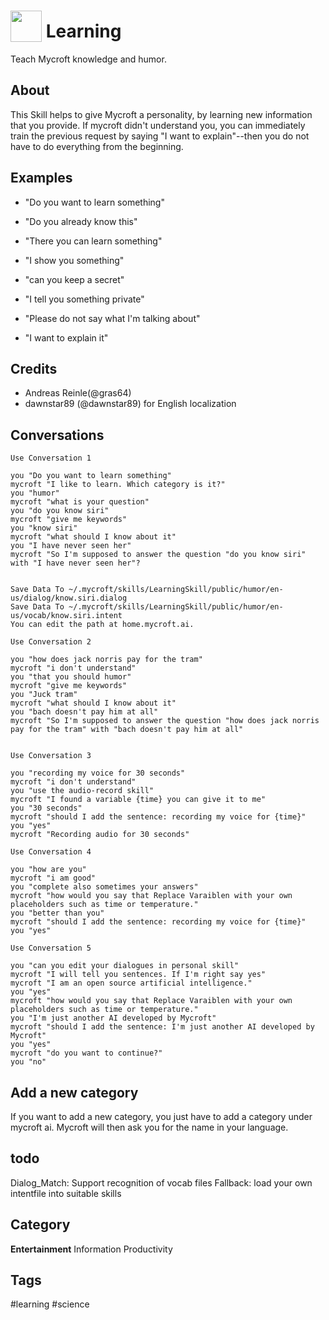 # <img src='https://raw.githack.com/FortAwesome/Font-Awesome/master/svgs/solid/graduation-cap.svg' card_color='#000000' width='50' height='50' style='vertical-align:bottom'/> Learning
Teach Mycroft knowledge and humor.

## About
This Skill helps to give Mycroft a personality, by learning new information that you provide. If mycroft didn't understand you, you can immediately train the previous request by saying "I want to explain"--then you do not have to do everything from the beginning.

## Examples
* "Do you want to learn something"
* "Do you already know this"
* "There you can learn something"
* "I show you something"
* "can you keep a secret"
* "I tell you something private"
* "Please do not say what I'm talking about"

* "I want to explain it"

## Credits
* Andreas Reinle(@gras64)
* dawnstar89 (@dawnstar89) for English localization

## Conversations
    Use Conversation 1

    you "Do you want to learn something"
    mycroft "I like to learn. Which category is it?"
    you "humor"
    mycroft "what is your question"
    you "do you know siri"
    mycroft "give me keywords"
    you "know siri"
    mycroft "what should I know about it"
    you "I have never seen her"
    mycroft "So I'm supposed to answer the question "do you know siri" with "I have never seen her"?


    Save Data To ~/.mycroft/skills/LearningSkill/public/humor/en-us/dialog/know.siri.dialog
    Save Data To ~/.mycroft/skills/LearningSkill/public/humor/en-us/vocab/know.siri.intent
    You can edit the path at home.mycroft.ai.

    Use Conversation 2

    you "how does jack norris pay for the tram"
    mycroft "i don't understand"
    you "that you should humor"
    mycroft "give me keywords"
    you "Juck tram"
    mycroft "what should I know about it"
    you "bach doesn't pay him at all"
    mycroft "So I'm supposed to answer the question "how does jack norris pay for the tram" with "bach doesn't pay him at all"


    Use Conversation 3

    you "recording my voice for 30 seconds"
    mycroft "i don't understand"
    you "use the audio-record skill"
    mycroft "I found a variable {time} you can give it to me"
    you "30 seconds"
    mycroft "should I add the sentence: recording my voice for {time}"
    you "yes"
    mycroft "Recording audio for 30 seconds"

    Use Conversation 4 

    you "how are you"
    mycroft "i am good"
    you "complete also sometimes your answers"
    mycroft "how would you say that Replace Varaiblen with your own placeholders such as time or temperature."
    you "better than you"
    mycroft "should I add the sentence: recording my voice for {time}"
    you "yes"

    Use Conversation 5

    you "can you edit your dialogues in personal skill"
    mycroft "I will tell you sentences. If I'm right say yes"
    mycroft "I am an open source artificial intelligence."
    you "yes"
    mycroft "how would you say that Replace Varaiblen with your own placeholders such as time or temperature."
    you "I'm just another AI developed by Mycroft"
    mycroft "should I add the sentence: I'm just another AI developed by Mycroft"
    you "yes"
    mycroft "do you want to continue?"
    you "no"



## Add a new category
If you want to add a new category, you just have to add a category under mycroft ai. Mycroft will then ask you for the name in your language.

## todo
Dialog_Match: Support recognition of vocab files
Fallback: load your own intentfile into suitable skills


## Category
**Entertainment**
Information
Productivity

## Tags
#learning
#science
